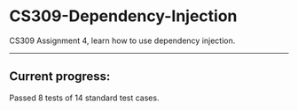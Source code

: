 # CS309-Dependency-Injection

CS309 Assignment 4, learn how to use dependency injection.

----

## Current progress:

Passed 8 tests of 14 standard test cases.